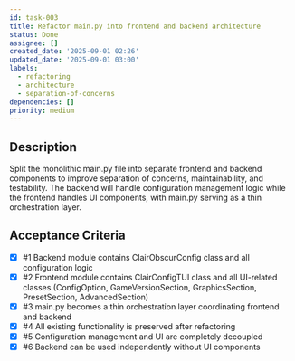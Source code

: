 ```yaml
---
id: task-003
title: Refactor main.py into frontend and backend architecture
status: Done
assignee: []
created_date: '2025-09-01 02:26'
updated_date: '2025-09-01 03:00'
labels:
  - refactoring
  - architecture
  - separation-of-concerns
dependencies: []
priority: medium
---
```


## Description

Split the monolithic main.py file into separate frontend and backend components to improve separation of concerns, maintainability, and testability. The backend will handle configuration management logic while the frontend handles UI components, with main.py serving as a thin orchestration layer.

## Acceptance Criteria
<!-- AC:BEGIN -->
- [x] #1 Backend module contains ClairObscurConfig class and all configuration logic
- [x] #2 Frontend module contains ClairConfigTUI class and all UI-related classes (ConfigOption, GameVersionSection, GraphicsSection, PresetSection, AdvancedSection)
- [x] #3 main.py becomes a thin orchestration layer coordinating frontend and backend
- [x] #4 All existing functionality is preserved after refactoring
- [x] #5 Configuration management and UI are completely decoupled
- [x] #6 Backend can be used independently without UI components
<!-- AC:END -->
